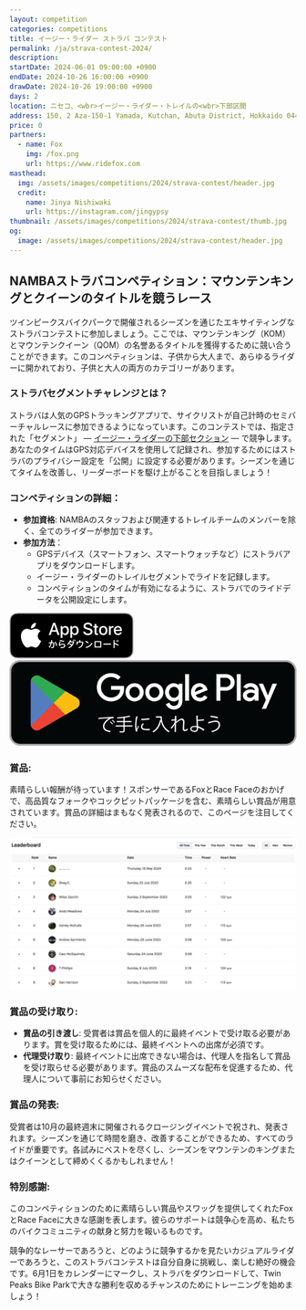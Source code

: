 ```yaml
---
layout: competition
categories: competitions
title: イージー・ライダー ストラバ コンテスト
permalink: /ja/strava-contest-2024/
description:
startDate: 2024-06-01 09:00:00 +0900
endDate: 2024-10-26 16:00:00 +0900
drawDate: 2024-10-26 19:00:00 +0900
days: 2
location: ニセコ、<wbr>イージー・ライダー・トレイルの<wbr>下部区間
address: 150, 2 Aza-150-1 Yamada, Kutchan, Abuta District, Hokkaido 044-0081
price: 0
partners:
  - name: Fox
    img: /fox.png
    url: https://www.ridefox.com
masthead:
  img: /assets/images/competitions/2024/strava-contest/header.jpg
  credit:
    name: Jinya Nishiwaki
    url: https://instagram.com/jingypsy
thumbnail: /assets/images/competitions/2024/strava-contest/thumb.jpg
og:
  image: /assets/images/competitions/2024/strava-contest/header.jpg
---
```


## NAMBAストラバコンペティション：マウンテンキングと<wbr>クイーンの<wbr>タイトルを<wbr>競う<wbr>レース

ツインピークスバイクパークで<wbr>開催される<wbr>シーズンを<wbr>通じた<wbr>エキサイティングな<wbr>ストラバコンテストに<wbr>参加しましょう。<wbr>ここでは、<wbr>マウンテンキング<wbr>（KOM）と<wbr>マウンテンクイーン<wbr>（QOM）の<wbr>名誉ある<wbr>タイトルを<wbr>獲得する<wbr>ために<wbr>競い合うことができます。<wbr>この<wbr>コンペティションは、<wbr>子供から<wbr>大人まで、<wbr>あら<wbr>ゆる<wbr>ライダーに<wbr>開かれており、<wbr>子供と<wbr>大人の<wbr>両方の<wbr>カテゴリーが<wbr>あります。

<!-- TRAILFORKS WIDGET START -->
<div class="TrailforksWidgetRoute" data-w="100%" data-h="500px" data-id="56652" data-activitytype="1" data-map="1" data-elevation="1" data-trails="1" data-details="0" data-section="0" data-units="metric" data-basicmap="1"></div>

<script type="application/javascript" src="https://es.pinkbike.org/326/sprt/j/trailforks/iframeResizer.min.js"></script>
<script type="text/javascript">
var script = document.createElement("script"); script.setAttribute("src", "https://es.pinkbike.org/ttl-86400/sprt/j/trailforks/widget.js"); document.getElementsByTagName("head")[0].appendChild(script); var widgetCheck = false;
</script>
<!-- TRAILFORKS WIDGET END -->

### ストラバセグメントチャレンジとは？

ストラバは<wbr>人気の<wbr>GPSトラッキングアプリで、<wbr>サイクリストが<wbr>自己計時の<wbr>セミバーチャルレースに<wbr>参加できるようになっています。<wbr>この<wbr>コンテストでは、<wbr>指定された<wbr>「セグメント」 — <a href="https://strava.app.link/j7NjKd0TYJb" target="_blank">イージー・ライダーの<wbr>下部セクション</a> — で<wbr>競争します。<wbr>あなたの<wbr>タイムは<wbr>GPS対応デバイスを<wbr>使用して<wbr>記録され、<wbr>参加する<wbr>ためには<wbr>ストラバの<wbr>プライバシー設定を<wbr>「公開」に<wbr>設定する<wbr>必要が<wbr>あります。<wbr>シーズンを<wbr>通じて<wbr>タイムを<wbr>改善し、<wbr>リーダーボードを<wbr>駆け上がる<wbr>ことを<wbr>目指しましょう！

### コンペティションの<wbr>詳細：

- <strong >参加資格</strong>: NAMBAの<wbr>スタッフおよび関連する<wbr>トレイルチームの<wbr>メンバーを<wbr>除く、<wbr>全ての<wbr>ライダーが<wbr>参加できます。
- <strong>参加方法</strong>：
  - GPSデバイス（スマートフォン、<wbr>スマートウォッチなど）に<wbr>ストラバアプリを<wbr>ダウンロードします。
  - イージー・ライダーの<wbr>トレイルセグメントで<wbr>ライドを<wbr>記録します。
  - コンペティションの<wbr>タイムが<wbr>有効に<wbr>なるように、<wbr>ストラバでの<wbr>ライドデータを<wbr>公開設定に<wbr>します。

<div class="download">
  <a href="https://apps.apple.com/jp/app/strava-ランニング-ライド-ハイキング/id426826309"><img src="/assets/images/apps/app-store.ja.svg" /></a>
  <a href="https://play.google.com/store/apps/details?id=com.strava"><img src="/assets/images/apps/google-play.ja.png" /></a>
</div>

### 賞品:

素晴らしい<wbr>報酬が<wbr>待っています！<wbr> スポンサーである<wbr>Foxと<wbr>Race Faceの<wbr>おかげで、<wbr>高品質な<wbr>フォークや<wbr>コックピットパッケージを<wbr>含む、<wbr>素晴らしい<wbr>賞品が<wbr>用意されています。<wbr> 賞品の<wbr>詳細は<wbr>まも<wbr>なく<wbr>発表されるので、<wbr>この<wbr>ページを<wbr>注目してください。

![](/assets/images/competitions/2024/strava-contest/leaderboard.jpg)

### 賞品の<wbr>受け取り:

- <strong >賞品の<wbr>引き渡し</strong>: 受賞者は<wbr>賞品を<wbr>個人的に<wbr>最終イベントで<wbr>受け取る<wbr>必要が<wbr>あります。<wbr>賞を<wbr>受け取る<wbr>ためには、<wbr>最終イベントへの<wbr>出席が<wbr>必須です。
- <strong >代理受け取り</strong>: 最終イベントに<wbr>出席できない<wbr>場合は、<wbr>代理人を<wbr>指名して<wbr>賞品を<wbr>受け取らせる<wbr>必要が<wbr>あります。<wbr>賞品の<wbr>スムーズな<wbr>配布を<wbr>促進する<wbr>ため、<wbr>代理人に<wbr>ついて<wbr>事前に<wbr>お知らせください。

### 賞品の<wbr>発表:

受賞者は<wbr>10月の<wbr>最終週末に<wbr>開催される<wbr>クロージングイベントで<wbr>祝され、<wbr>発表されます。<wbr>シーズンを<wbr>通じて<wbr>時間を<wbr>磨き、<wbr>改善する<wbr>ことができる<wbr>ため、<wbr>すべての<wbr>ライドが<wbr>重要です。<wbr>各試みに<wbr>ベストを<wbr>尽くし、<wbr>シーズンを<wbr>マウンテンの<wbr>キングまたは<wbr>クイーンと<wbr>して<wbr>締めくくるかもしれません！

### 特別感謝:

この<wbr>コンペティションの<wbr>ために<wbr>素晴らしい<wbr>賞品や<wbr>スワッグを<wbr>提供してくれた<wbr>Foxと<wbr>Race Faceに<wbr>大きな<wbr>感謝を<wbr>表します。<wbr>彼らの<wbr>サポートは<wbr>競争心を<wbr>高め、<wbr>私たちの<wbr>バイクコミュニティの<wbr>献身と<wbr>努力を<wbr>報いる<wbr>ものです。

競争的な<wbr>レーサーであろうと、<wbr>どのように<wbr>競争するかを<wbr>見たい<wbr>カジュアルライダーであろうと、<wbr>この<wbr>ストラバコンテストは<wbr>自分<wbr>自身に<wbr>挑戦し、<wbr>楽しむ<wbr>絶好の<wbr>機会です。<wbr>6月<wbr>1日を<wbr>カレンダーに<wbr>マークし、<wbr>ストラバを<wbr>ダウンロードして、<wbr>Twin Peaks Bike Parkで<wbr>大きな<wbr>勝利を<wbr>収める<wbr>チャンスの<wbr>ために<wbr>トレーニングを<wbr>始めましょう！


